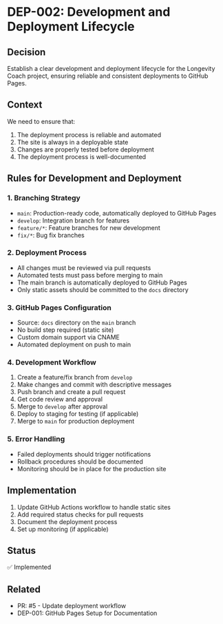 # DEP-002: Development and Deployment Lifecycle

## Decision

Establish a clear development and deployment lifecycle for the Longevity Coach project, ensuring reliable and consistent deployments to GitHub Pages.

## Context

We need to ensure that:

1. The deployment process is reliable and automated
2. The site is always in a deployable state
3. Changes are properly tested before deployment
4. The deployment process is well-documented

## Rules for Development and Deployment

### 1. Branching Strategy

- `main`: Production-ready code, automatically deployed to GitHub Pages
- `develop`: Integration branch for features
- `feature/*`: Feature branches for new development
- `fix/*`: Bug fix branches

### 2. Deployment Process

- All changes must be reviewed via pull requests
- Automated tests must pass before merging to main
- The main branch is automatically deployed to GitHub Pages
- Only static assets should be committed to the `docs` directory

### 3. GitHub Pages Configuration

- Source: `docs` directory on the `main` branch
- No build step required (static site)
- Custom domain support via CNAME
- Automated deployment on push to main

### 4. Development Workflow

1. Create a feature/fix branch from `develop`
2. Make changes and commit with descriptive messages
3. Push branch and create a pull request
4. Get code review and approval
5. Merge to `develop` after approval
6. Deploy to staging for testing (if applicable)
7. Merge to `main` for production deployment

### 5. Error Handling

- Failed deployments should trigger notifications
- Rollback procedures should be documented
- Monitoring should be in place for the production site

## Implementation

1. Update GitHub Actions workflow to handle static sites
2. Add required status checks for pull requests
3. Document the deployment process
4. Set up monitoring (if applicable)

## Status

✅ Implemented

## Related

- PR: #5 - Update deployment workflow
- DEP-001: GitHub Pages Setup for Documentation
